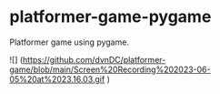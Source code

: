 # platformer-game-pygame

 Platformer game using pygame. 


![]
(https://github.com/dvnDC/platformer-game/blob/main/Screen%20Recording%202023-06-05%20at%2023.16.03.gif
)
